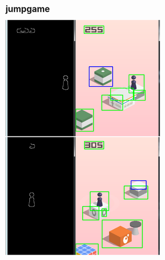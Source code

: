 # jumpgame
![](https://github.com/axfv/jumpgame/blob/master/v/20171230194635.png) 
![](https://github.com/axfv/jumpgame/blob/master/v/20171230194652.png)
